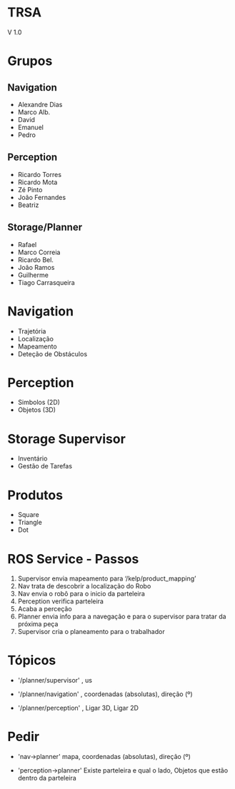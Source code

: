 # TRSA

V 1.0

# Grupos

## Navigation
* Alexandre Dias
* Marco Alb.
* David
* Emanuel
* Pedro

## Perception
* Ricardo Torres
* Ricardo Mota
* Zé Pinto
* João Fernandes
* Beatriz

## Storage/Planner
* Rafael
* Marco Correia
* Ricardo Bel.
* João Ramos
* Guilherme
* Tiago Carrasqueira

# Navigation

* Trajetória
* Localização
* Mapeamento
* Deteção de Obstáculos

# Perception
* Simbolos (2D)
* Objetos (3D)

# Storage Supervisor
* Inventário
* Gestão de Tarefas

# Produtos
* Square
* Triangle
* Dot

# ROS Service - Passos
1.	Supervisor envia mapeamento para ‘/kelp/product_mapping’ 
2.	Nav trata de descobrir a localização do Robo
3.	Nav envia o robô para o inicio da parteleira
4.	Perception verifica parteleira
5.	Acaba a perceção
6.	Planner envia info para a navegação e para o supervisor para tratar da próxima peça
7.	Supervisor cria o planeamento para o trabalhador

# Tópicos

* '/planner/supervisor' , us

* '/planner/navigation' , coordenadas (absolutas), direção (º)

* '/planner/perception' , Ligar 3D, Ligar 2D 

# Pedir
* 'nav->planner' mapa, coordenadas (absolutas), direção (º)

* 'perception->planner' Existe parteleira e qual o lado, Objetos que estão dentro da parteleira

